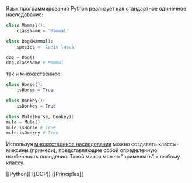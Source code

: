 Язык программирования Python реализует как стандартное одиночное наследование:

```python
class Mammal():
    className = 'Mammal'

class Dog(Mammal):
    species = 'Canis lupus'

dog = Dog()
dog.className # Mammal
```

так и множественное:

```python
class Horse():
    isHorse = True

class Donkey():
    isDonkey = True

class Mule(Horse, Donkey):
mule = Mule()
mule.isHorse # True
mule.isDonkey # True
```

Используя [множественное наследования](https://ru.wikipedia.org/wiki/%D0%9C%D0%BD%D0%BE%D0%B6%D0%B5%D1%81%D1%82%D0%B2%D0%B5%D0%BD%D0%BD%D0%BE%D0%B5_%D0%BD%D0%B0%D1%81%D0%BB%D0%B5%D0%B4%D0%BE%D0%B2%D0%B0%D0%BD%D0%B8%D0%B5) можно создавать классы-миксины (примеси), представляющие собой определенную особенность поведения. Такой микси можно "примешать" к любому классу.

[[Python]]
[[OOP]]
[[Principles]]